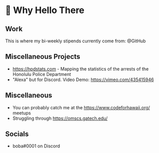 # 👋 Why Hello There

## Work

This is where my bi-weekly stipends currently come from: @GitHub

## Miscellaneous Projects

- https://hpdstats.com - Mapping the statistics of the arrests of the Honolulu Police Department
- "Alexa" but for Discord. Video Demo: https://vimeo.com/435415946

## Miscellaneous

- You can probably catch me at the https://www.codeforhawaii.org/ meetups
- Struggling through https://omscs.gatech.edu/

## Socials
- boba#0001 on Discord
